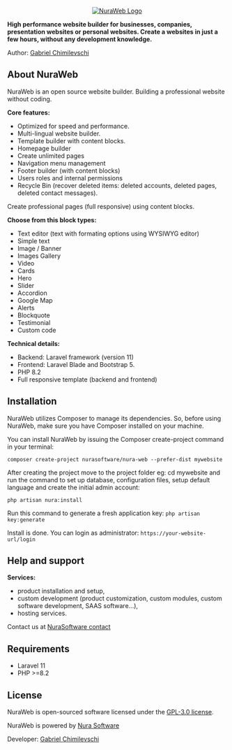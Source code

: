 <p align="center"><a href="https://nuraweb.com" target="_blank"><img src="https://cdn.nurasoftware.com/img/logo/nuraweb/logo-bg-white.png" alt="NuraWeb Logo"></a></p>

<p><b>High performance website builder for businesses, companies, presentation websites or personal websites. Create a websites in just a few hours, without any development knowledge.</b></p>

Author: [Gabriel Chimilevschi](https://github.com/chimilevschi)

## About NuraWeb

NuraWeb is an open source website builder. Building a professional website without coding.

<b>Core features:</b>
- Optimized for speed and performance.
- Multi-lingual website builder.
- Template builder with content blocks.
- Homepage builder
- Create unlimited pages
- Navigation menu management
- Footer builder (with content blocks)
- Users roles and internal permissions
- Recycle Bin (recover deleted items: deleted accounts, deleted pages, deleted contact messages).

Create professional pages (full responsive) using content blocks. 

<b>Choose from this block types:</b>
- Text editor (text with formating options using WYSIWYG editor)
- Simple text
- Image / Banner
- Images Gallery
- Video
- Cards
- Hero
- Slider
- Accordion
- Google Map
- Alerts
- Blockquote
- Testimonial
- Custom code

<b>Technical details:</b>
- Backend: Laravel framework (version 11)
- Frontend: Laravel Blade and Bootstrap 5.
- PHP 8.2
- Full responsive template (backend and frontend)

## Installation
NuraWeb utilizes Composer to manage its dependencies. So, before using NuraWeb, make sure you have Composer installed on your machine.

You can install NuraWeb by issuing the Composer create-project command in your terminal:

```composer create-project nurasoftware/nura-web --prefer-dist mywebsite```

After creating the project move to the project folder eg: cd mywebsite and run the command to set up database, configuration files, setup default language and create the initial admin account:

```php artisan nura:install```

Run this command to generate a fresh application key:
```php artisan key:generate```

Install is done. You can login as administrator:
```https://your-website-url/login```

## Help and support
<b>Services:</b>
- product installation and setup,
- custom development (product customization, custom modules, custom software development, SAAS software...),
- hosting services.
  
Contact us at [NuraSoftware contact](https://nurasoftware.com/contact)

## Requirements
- Laravel 11
- PHP >=8.2

## License

NuraWeb is open-sourced software licensed under the [GPL-3.0 license](https://opensource.org/license/gpl-3-0).

NuraWeb is powered by [Nura Software](https://nurasoftware.com)

Developer: [Gabriel Chimilevschi](https://github.com/chimilevschi)
